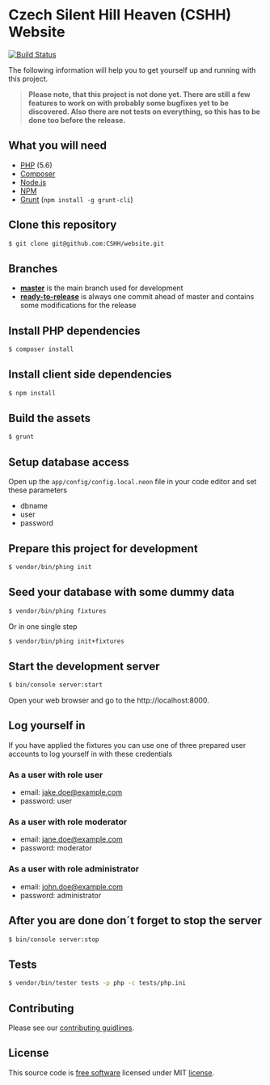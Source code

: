 # Czech Silent Hill Heaven (CSHH) Website

[![Build Status](https://travis-ci.org/CSHH/website.svg?branch=master)](https://travis-ci.org/CSHH/website)

The following information will help you to get yourself up and running with this project.

> **Please note, that this project is not done yet. There are still a few features to work on with probably some bugfixes yet to be discovered. Also there are not tests on everything, so this has to be done too before the release.**

## What you will need

* [PHP](http://php.net) (5.6)
* [Composer](https://getcomposer.org)
* [Node.js](https://nodejs.org)
* [NPM](https://www.npmjs.com)
* [Grunt](https://gruntjs.com) (`npm install -g grunt-cli`)

## Clone this repository

```bash
$ git clone git@github.com:CSHH/website.git
```

## Branches

* [**master**](https://github.com/CSHH/website/tree/master) is the main branch used for development
* [**ready-to-release**](https://github.com/CSHH/website/tree/ready-to-release) is always one commit ahead of master and contains some modifications for the release

## Install PHP dependencies

```bash
$ composer install
```

## Install client side dependencies

```bash
$ npm install
```

## Build the assets

```bash
$ grunt
```

## Setup database access

Open up the `app/config/config.local.neon` file in your code editor and set these parameters

* dbname
* user
* password

## Prepare this project for development

```bash
$ vendor/bin/phing init
```

## Seed your database with some dummy data

```bash
$ vendor/bin/phing fixtures
```

Or in one single step

```bash
$ vendor/bin/phing init+fixtures
```

## Start the development server

```bash
$ bin/console server:start
```

Open your web browser and go to the http://localhost:8000.

## Log yourself in

If you have applied the fixtures you can use one of three prepared user accounts to log yourself in with these credentials

### As a user with role user

* email: jake.doe@example.com
* password: user

### As a user with role moderator

* email: jane.doe@example.com
* password: moderator

### As a user with role administrator

* email: john.doe@example.com
* password: administrator

## After you are done don´t forget to stop the server

```bash
$ bin/console server:stop
```

## Tests

```bash
$ vendor/bin/tester tests -p php -c tests/php.ini
```

## Contributing

Please see our [contributing guidlines](CONTRIBUTING.md).

## License

This source code is [free software](http://www.gnu.org/philosophy/free-sw.html) licensed under MIT [license](LICENSE.md).
